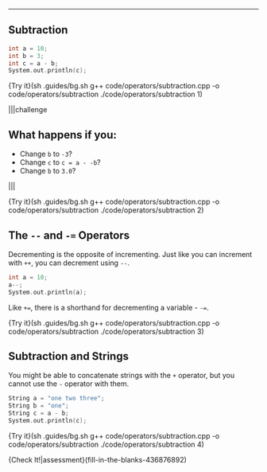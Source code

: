 ---

## Subtraction

```c++
int a = 10;
int b = 3;
int c = a - b;
System.out.println(c);
```

{Try it}(sh .guides/bg.sh g++ code/operators/subtraction.cpp -o code/operators/subtraction ./code/operators/subtraction 1)

|||challenge
## What happens if you:
* Change `b` to `-3`?
* Change `c` to `c = a - -b`?
* Change `b` to `3.0`?

|||

{Try it}(sh .guides/bg.sh g++ code/operators/subtraction.cpp -o code/operators/subtraction ./code/operators/subtraction 2)

## The `--` and `-=` Operators
Decrementing is the opposite of incrementing. Just like you can increment with `++`, you can decrement using `--`.

```c++
int a = 10;
a--;
System.out.println(a);
```

Like `+=`, there is a shorthand for decrementing a variable - `-=`.

{Try it}(sh .guides/bg.sh g++ code/operators/subtraction.cpp -o code/operators/subtraction ./code/operators/subtraction 3)



## Subtraction and Strings
You might be able to concatenate strings with the `+` operator, but you cannot use the `-` operator with them.

```c++
String a = "one two three";
String b = "one";
String c = a - b;
System.out.println(c);
```

{Try it}(sh .guides/bg.sh g++ code/operators/subtraction.cpp -o code/operators/subtraction ./code/operators/subtraction 4)

{Check It!|assessment}(fill-in-the-blanks-436876892)
